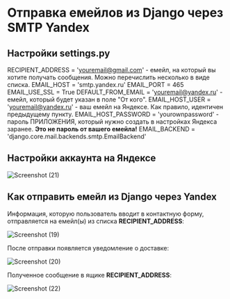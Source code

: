 # Отправка емейлов из Django через SMTP Yandex

## Настройки settings.py
RECIPIENT_ADDRESS = 'youremail@gmail.com' - емейл, на который вы хотите получать сообщения. Можно перечислить несколько в виде списка.
EMAIL_HOST = 'smtp.yandex.ru'
EMAIL_PORT = 465
EMAIL_USE_SSL = True
DEFAULT_FROM_EMAIL = 'youremail@yandex.ru' - емейл, который будет указан в поле "От кого".
EMAIL_HOST_USER = 'youremail@yandex.ru' - ваш емейл на Яндексе. Как правило, идентичен предыдущему пункту. 
EMAIL_HOST_PASSWORD = 'yourownpassword' - пароль ПРИЛОЖЕНИЯ, который нужно создать в настройках Яндекса заранее. **Это не пароль от вашего емейла!**
EMAIL_BACKEND = 'django.core.mail.backends.smtp.EmailBackend'

## Настройки аккаунта на Яндексе

![Screenshot (21)](https://user-images.githubusercontent.com/85797091/211198218-d1c2d452-6539-46dd-a927-583e3df190aa.png)

## Как отправить емейл из Django через Yandex

Информация, которую пользователь вводит в контактную форму, отправляется на емейл(ы) из списка **RECIPIENT_ADDRESS**:

![Screenshot (19)](https://user-images.githubusercontent.com/85797091/211197804-fb1cdd7f-7e31-4b88-bad5-1ffbc08cc6a8.png)

После отправки появляется уведомление о доставке:

![Screenshot (20)](https://user-images.githubusercontent.com/85797091/211198135-44086932-00c6-48c2-a5da-ab2f05967577.png)

Полученное сообщение в ящике **RECIPIENT_ADDRESS**:

![Screenshot (22)](https://user-images.githubusercontent.com/85797091/211198160-6ce8e645-0c65-426c-bb89-8fa4d1830a1a.png)
